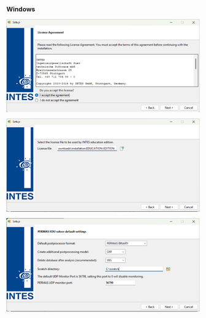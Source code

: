 ### Windows

![license agreement](license_agreement.png)

![license_file](license_file.png)

![solver_settings](solver_settings.png)

